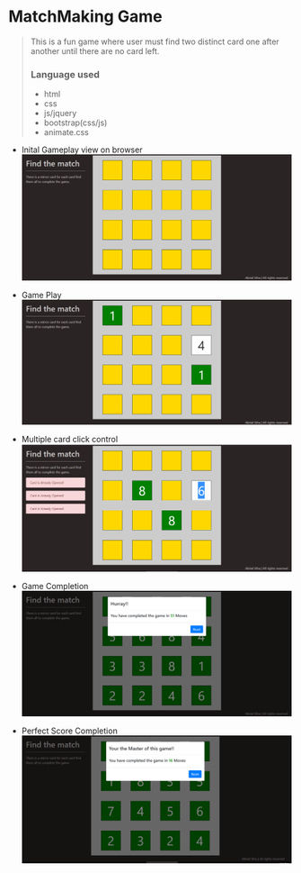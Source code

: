 # MatchMaking Game  
>This is a fun game where user must find two distinct card one after another until there are no card left.  
>### Language used  
>* html  
>* css  
>* js/jquery 
>* bootstrap(css/js)
>* animate.css  

- Inital Gameplay view on browser  
![alt text](/img/initial_gameplay.png "Initial gameplay")  

- Game Play  
![alt text](/img/gameplay.png "Game started")  

- Multiple card click control  
![alt text](/img/multiple_click.png "Click control")  

- Game Completion  
![alt text](/img/game_completion.png "Game completion")  

- Perfect Score Completion  
![alt text](/img/perfect_gameplay.png "Perfect gameplay")
